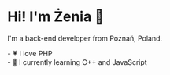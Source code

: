 # Hi! I'm Żenia 👋

I'm a back-end developer from Poznań, Poland.

<p>
- 💗 I love PHP <br>
- 🌴 I currently learning C++ and JavaScript
</p>
